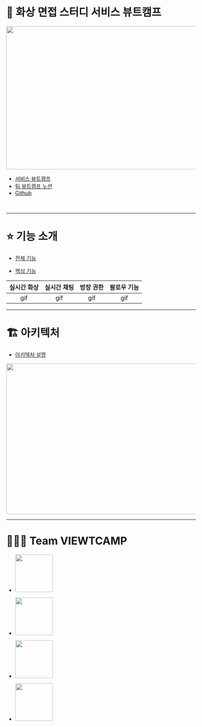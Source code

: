 # 👥 화상 면접 스터디 서비스 뷰트캠프 

<img src = "https://user-images.githubusercontent.com/101050600/170824404-8f76107c-9169-49c9-90ca-3a16bc4fb407.png" width="700px" height="380px">


- [서비스 뷰트캠프](https://www.viewtcamp.com)
- [팀 뷰트캠프 노션](https://www.notion.so/viewtcamp/91f8238a76ab4d8790223c88a79e7e13)
- [Github](https://github.com/VIEWT-CAMP)
</br>

---

# ⭐️ 기능 소개

- [전체 기능](https://github.com/VIEWT-CAMP/.github/wiki/%EC%A0%84%EC%B2%B4-%EA%B8%B0%EB%8A%A5-%EC%86%8C%EA%B0%9C) 
 
- [핵심 기능](https://github.com/VIEWT-CAMP/.github/wiki/%ED%95%B5%EC%8B%AC-%EA%B8%B0%EB%8A%A5-%EC%86%8C%EA%B0%9C)  

|**실시간 화상**|**실시간 채팅**|**방장 권한**|**팔로우 기능**|
|:---:|:---:|:---:|:---:|
|gif|gif|gif|gif|   

---
# 🏗 아키텍처

- [아키텍처 설명](https://github.com/VIEWT-CAMP/.github/wiki/%ED%94%84%EB%A1%9C%EC%A0%9D%ED%8A%B8-%EC%95%84%ED%82%A4%ED%85%8D%EC%B2%98)

<img src = "https://user-images.githubusercontent.com/101050600/170838024-f4100e72-0dc1-4441-8740-29a8b50cf186.png" width="700px" 
height="400px">



---

# 🧑🏻‍💻 Team VIEWTCAMP  

- <p dir="auto"><a href="https://github.com/guswls1419"><img width="100" src="https://img.shields.io/badge/React-%EA%B9%80%ED%98%84%EC%A7%84-yellow"       style="max-width: 100%;"></a></p>
- <p dir="auto"><a href="https://github.com/chobyhh"><img width="100" src="https://img.shields.io/badge/React-%EC%A1%B0%EB%B3%91%EC%9C%A4-blue"             style="max-width: 100%;"></a></p>
- <p dir="auto"><a href="https://github.com/wonhee418"><img width="100" src="https://img.shields.io/badge/Spring-%EA%B9%80%EC%9B%90%ED%9D%AC-red"           style="max-width: 100%;"></a></p>
- <p dir="auto"><a href="https://github.com/taetoo"><img width="100" src="https://img.shields.io/badge/Spring-%EA%B9%80%ED%83%9C%ED%98%84-brightgreen"     style="max-width: 100%;"></a></p>
